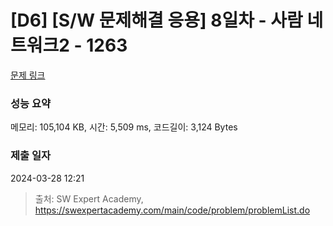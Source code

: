 # [D6] [S/W 문제해결 응용] 8일차 - 사람 네트워크2 - 1263 

[문제 링크](https://swexpertacademy.com/main/code/problem/problemDetail.do?contestProbId=AV18P2B6Iu8CFAZN) 

### 성능 요약

메모리: 105,104 KB, 시간: 5,509 ms, 코드길이: 3,124 Bytes

### 제출 일자

2024-03-28 12:21



> 출처: SW Expert Academy, https://swexpertacademy.com/main/code/problem/problemList.do